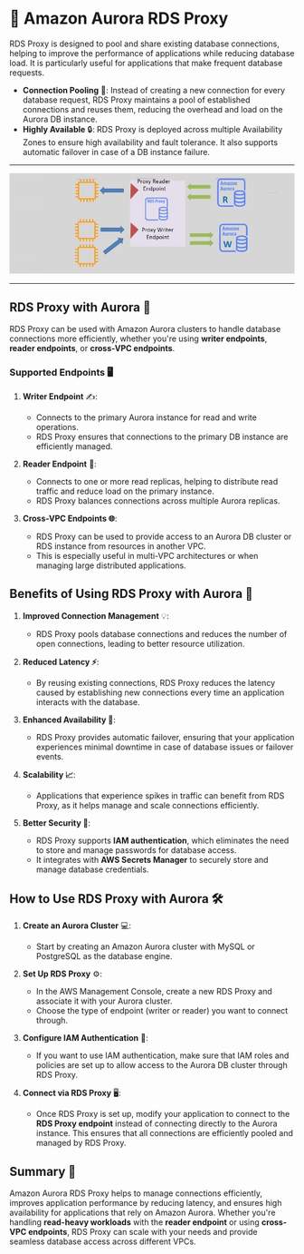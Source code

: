 # **🚦 Amazon Aurora RDS Proxy**

RDS Proxy is designed to pool and share existing database connections, helping to improve the performance of applications while reducing database load. It is particularly useful for applications that make frequent database requests.

- **Connection Pooling** 🔄: Instead of creating a new connection for every database request, RDS Proxy maintains a pool of established connections and reuses them, reducing the overhead and load on the Aurora DB instance.
- **Highly Available** 🔒: RDS Proxy is deployed across multiple Availability Zones to ensure high availability and fault tolerance. It also supports automatic failover in case of a DB instance failure.

---

<div style="text-align: center">
  <img src="images/aurora-with-rds-proxy.png" alt="Aurora with RDS Proxy" />
</div>

---

## **RDS Proxy with Aurora 📝**

RDS Proxy can be used with Amazon Aurora clusters to handle database connections more efficiently, whether you're using **writer endpoints**, **reader endpoints**, or **cross-VPC endpoints**.

### **Supported Endpoints** 🖥️

1. **Writer Endpoint** ✍️:

   - Connects to the primary Aurora instance for read and write operations.
   - RDS Proxy ensures that connections to the primary DB instance are efficiently managed.

2. **Reader Endpoint** 👀:

   - Connects to one or more read replicas, helping to distribute read traffic and reduce load on the primary instance.
   - RDS Proxy balances connections across multiple Aurora replicas.

3. **Cross-VPC Endpoints 🌐**:
   - RDS Proxy can be used to provide access to an Aurora DB cluster or RDS instance from resources in another VPC.
   - This is especially useful in multi-VPC architectures or when managing large distributed applications.

## **Benefits of Using RDS Proxy with Aurora 🌟**

1. **Improved Connection Management** 💡:

   - RDS Proxy pools database connections and reduces the number of open connections, leading to better resource utilization.

2. **Reduced Latency ⚡**:

   - By reusing existing connections, RDS Proxy reduces the latency caused by establishing new connections every time an application interacts with the database.

3. **Enhanced Availability 🚀**:

   - RDS Proxy provides automatic failover, ensuring that your application experiences minimal downtime in case of database issues or failover events.

4. **Scalability 📈**:

   - Applications that experience spikes in traffic can benefit from RDS Proxy, as it helps manage and scale connections efficiently.

5. **Better Security 🔐**:
   - RDS Proxy supports **IAM authentication**, which eliminates the need to store and manage passwords for database access.
   - It integrates with **AWS Secrets Manager** to securely store and manage database credentials.

## **How to Use RDS Proxy with Aurora 🛠️**

1. **Create an Aurora Cluster** 💻:

   - Start by creating an Amazon Aurora cluster with MySQL or PostgreSQL as the database engine.

2. **Set Up RDS Proxy** ⚙️:

   - In the AWS Management Console, create a new RDS Proxy and associate it with your Aurora cluster.
   - Choose the type of endpoint (writer or reader) you want to connect through.

3. **Configure IAM Authentication** 🔑:

   - If you want to use IAM authentication, make sure that IAM roles and policies are set up to allow access to the Aurora DB cluster through RDS Proxy.

4. **Connect via RDS Proxy** 🖥️:
   - Once RDS Proxy is set up, modify your application to connect to the **RDS Proxy endpoint** instead of connecting directly to the Aurora instance. This ensures that all connections are efficiently pooled and managed by RDS Proxy.

## **Summary 🌟**

Amazon Aurora RDS Proxy helps to manage connections efficiently, improves application performance by reducing latency, and ensures high availability for applications that rely on Amazon Aurora. Whether you're handling **read-heavy workloads** with the **reader endpoint** or using **cross-VPC endpoints**, RDS Proxy can scale with your needs and provide seamless database access across different VPCs.

